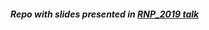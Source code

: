 ##### Repo with slides presented in [RNP_2019 talk](https://tai-rocha.github.io/Talk_Slides_RNP_2019.github.io/)
